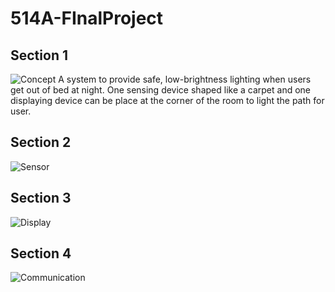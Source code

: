 # 514A-FInalProject
## Section 1
![Concept](Desktop/514A-FinalProject/images/01-Concept.jpg)
A system to provide safe, low-brightness lighting when users get out of bed at night. 
One sensing device shaped like a carpet and one displaying device can be place at the corner of the room to light the path for user.

## Section 2
![Sensor](Desktop/514A-FinalProject/images/02-SensorDevice.jpg)
## Section 3
![Display](Desktop/514A-FinalProject/images/03-DisplayDevice.jpg)
## Section 4
![Communication](Desktop/514A-FinalProject/images/04-Communication.jpg)
